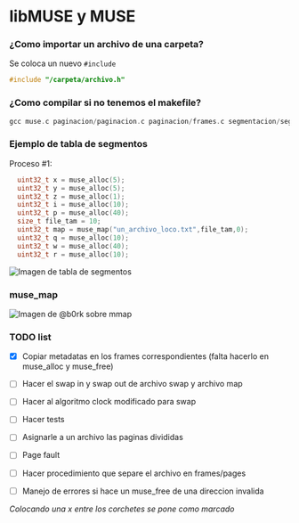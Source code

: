 # libMUSE y MUSE
### ¿Como importar un archivo de una carpeta?
Se coloca un nuevo `#include`
```C
#include "/carpeta/archivo.h"
```

### ¿Como compilar si no tenemos el makefile?
```C
gcc muse.c paginacion/paginacion.c paginacion/frames.c segmentacion/segmentacion.c utils/utils.c -o muse -lcommons
```

### Ejemplo de tabla de segmentos
Proceso #1:

```C
  uint32_t x = muse_alloc(5);
  uint32_t y = muse_alloc(5);
  uint32_t z = muse_alloc(1);
  uint32_t i = muse_alloc(10);
  uint32_t p = muse_alloc(40);
  size_t file_tam = 10;
  uint32_t map = muse_map("un_archivo_loco.txt",file_tam,0);
  uint32_t q = muse_alloc(10);
  uint32_t w = muse_alloc(40);
  uint32_t r = muse_alloc(10);
```
![Imagen de tabla de segmentos](https://i.ibb.co/SQqQH2v/adklsjdal-Page-3-2.png)

### muse_map

![Imagen de @b0rk sobre mmap](https://pbs.twimg.com/media/DbcAjhJW4AAI28b?format=jpg&name=medium)

### TODO list
- [X] Copiar metadatas en los frames correspondientes (falta hacerlo en muse_alloc y muse_free)
- [ ] Hacer el swap in y swap out de archivo swap y archivo map
- [ ] Hacer al algoritmo clock modificado para swap
- [ ] Hacer tests
- [ ] Asignarle a un archivo las paginas divididas
- [ ] Page fault
- [ ] Hacer procedimiento que separe el archivo en frames/pages
- [ ] Manejo de errores si hace un muse_free de una direccion invalida 


*Colocando una x entre los corchetes se pone como marcado*

